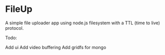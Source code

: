 # FileUp

A simple file uploader app using node.js filesystem with a TTL (time to live) protocol.

Todo:

Add ui
Add video buffering
Add gridfs for mongo
